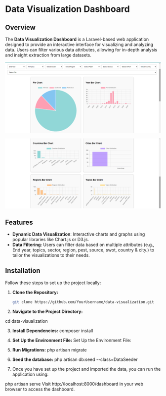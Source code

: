 # Data Visualization Dashboard

## Overview

The **Data Visualization Dashboard** is a Laravel-based web application designed to provide an interactive interface for visualizing and analyzing data. Users can filter various data attributes, allowing for in-depth analysis and insight extraction from large datasets.

![alt text](<Screenshot (302).png>)

![alt text](<Screenshot (303)-1.png>)

## Features

- **Dynamic Data Visualization**: Interactive charts and graphs using popular libraries like Chart.js or D3.js.
- **Data Filtering**: Users can filter data based on multiple attributes (e.g., End year, topics, sector, region, pest, source, swot, country & city.) to tailor the visualizations to their needs.


## Installation

Follow these steps to set up the project locally:

1. **Clone the Repository:**

   ```bash
   git clone https://github.com/YourUsername/data-visualization.git

2. **Navigate to the Project Directory:**

 cd data-visualization

3. **Install Dependencies:**
composer install

4. **Set Up the Environment File:**
Set Up the Environment File:

5. **Run Migrations:**
php artisan migrate

6. **Seed the database:**
php artisan db:seed --class=DataSeeder

7. Once you have set up the project and imported the data, you can run the application using:

php artisan serve
Visit http://localhost:8000/dashboard in your web browser to access the dashboard.